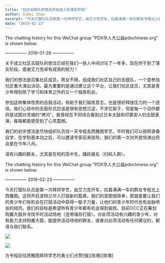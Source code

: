 ```yaml
---
title: "社区击鼓队的想法开始进入到落实阶段"
author: XiBei Zhao
excerpt: "今天打鼓队队员是第一次拜师学艺，由艾力克开车，拉着满满一车的群友专程北上西雅图。这将开启波特兰华人打鼓新的篇章。我们的意图很简单，那就是要让我们的青少年们有机会在打鼓活动中获得一股子力量，让他们的青少年时代也有血脉喷张的经历。我们的目标是希望所有青少年都有机会得到锻炼。"
date: "2019-02-23"
---
```


The chatting history for this WeChat group "PDX华人大公益pdxchinese.org" is shown below.

—————  2019-01-28  —————

关于成立社区击鼓队的想法已经在我们一些人中间讨论了一年多，现在终于到了落实阶段，感谢艾力克卓有成效的努力！

我们的想法是召集社区成员，男女不限，组成我们社区自己的击鼓队，一个是参加社区重大演出活动，最为重要的是通过建立这个平台，让我们社区成员，尤其是青少年得到除了学习和体育之外的又一个锻炼机会。

参加这种集体性质的击鼓活动，有助于我们锻炼意志，也是很好释放压力的一个途径。我们心目中的击鼓形式应该是很有思想沉淀，不求花架子，但是每一个动作都将是试图对灵魂的“拷问”。我曾经在不同场合看到过日本太鼓和印第安人的击鼓表演，每每都是感受到了心灵震撼。

我们的初步想法是尽快组织队员找一天专程去西雅图学艺，平时我们可以按照录像自学，在学到基本功之后，可以邀请专家前来指导。我们的第一次对外登场演出将会是在今年八月。

请有兴趣的群友，尤其是在校的高中生，踊跃报名（扫码入群）。

The chatting history for this WeChat group "PDX华人大公益pdxchinese.org" is shown below.

—————  2019-02-23  —————

今天打鼓队队员是第一次拜师学艺，由艾力克开车，拉着满满一车的群友专程北上西雅图。这将开启波特兰华人打鼓新的篇章。我们的意图很简单，那就是要让我们的青少年们有机会在打鼓活动中获得一股子力量，让他们的青少年时代也有血脉喷张的经历。我们的目标是希望所有青少年都有机会得到锻炼。目前OCC正在筹划购置大鼓并寻找平时活动场地（连带储存打鼓）。对此项活动有兴趣的青少年，对有能力支持购置大鼓，能提供活动场地的群友，或者对此项活动有任何建议的，都请与我们联系。

![](https://res.cloudinary.com/dhngj18do/image/upload/f_auto,q_auto/v1/images/2affdac6e2ee11f905547a10f590c4fe)

![](https://res.cloudinary.com/dhngj18do/image/upload/f_auto,q_auto/v1/images/f091c5a3fd286c443f35e51e35a0a360)

为专程前往西雅图拜师学艺的勇士们点赞[强][玫瑰][玫瑰]
